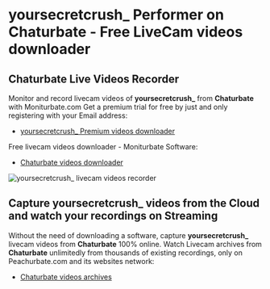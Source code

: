 # yoursecretcrush_ Performer on Chaturbate - Free LiveCam videos downloader

## Chaturbate Live Videos Recorder

Monitor and record livecam videos of **yoursecretcrush_** from **Chaturbate** with Moniturbate.com
Get a premium trial for free by just and only registering with your Email address:
* [yoursecretcrush_ Premium videos downloader](https://moniturbate.com/request-demo-licence-key.html)

Free livecam videos downloader - Moniturbate Software:
* [Chaturbate videos downloader](https://moniturbate.com/moniturbate-download-software.html)

![yoursecretcrush_ livecam videos recorder](https://peachurnet.com/templates/moniturbate-software.png)


## Capture yoursecretcrush_ videos from the Cloud and watch your recordings on Streaming

Without the need of downloading a software, capture **yoursecretcrush_** livecam videos from **Chaturbate** 100% online.
Watch Livecam archives from **Chaturbate** unlimitedly from thousands of existing recordings, only on Peachurbate.com and its websites network:
* [Chaturbate videos archives](https://peachurnet.com/)